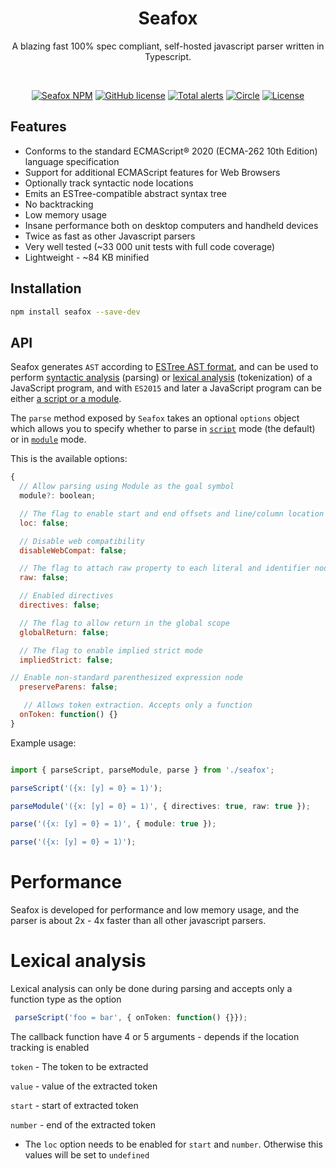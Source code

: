 <h1 align="center">Seafox</h1>

<p align="center"> A blazing fast 100% spec compliant, self-hosted javascript parser written in Typescript.</p>

<br>

<p align="center">
    <a href="https://www.npmjs.com/package/seafox"><img src="https://img.shields.io/npm/v/seafox.svg?style=flat-square" alt="Seafox NPM"/></a>
    <a href="https://lgtm.com/projects/g/KFlash/seafox/context:javascript"><img src="https://img.shields.io/lgtm/grade/javascript/g/KFlash/seafox.svg?logo=lgtm&logoWidth=18" alt="GitHub license" /></a>
    <a href="https://lgtm.com/projects/g/KFlash/seafox/alerts"><img src="https://img.shields.io/lgtm/alerts/g/KFlash/seafox.svg?logo=lgtm&logoWidth=18" alt="Total alerts" /></a>
    <a href="https://circleci.com/gh/KFlash/seafox"><img src="https://circleci.com/gh/KFlash/seafox.svg?style=svg" alt="Circle" /></a>
    <a href="https://github.com/KFlash/seafox/blob/master/LICENSE.md"><img src="https://img.shields.io/github/license/KFlash/seafox.svg" alt="License" /></a>
</p>

## Features

* Conforms to the standard ECMAScript® 2020 (ECMA-262 10th Edition) language specification
* Support for additional ECMAScript features for Web Browsers
* Optionally track syntactic node locations
* Emits an ESTree-compatible abstract syntax tree
* No backtracking
* Low memory usage
* Insane performance both on desktop computers and handheld devices
* Twice as fast as other Javascript parsers
* Very well tested (~33 000 unit tests with full code coverage)
* Lightweight - ~84 KB minified

## Installation

```sh
npm install seafox --save-dev
```

## API

Seafox generates `AST` according to [ESTree AST format](https://github.com/estree/estree), and can be used to perform [syntactic analysis](https://en.wikipedia.org/wiki/Parsing) (parsing) or [lexical analysis](https://en.wikipedia.org/wiki/Lexical_analysis) (tokenization) of a JavaScript program, and with `ES2015` and later a JavaScript program can be either [a script or a module](https://tc39.github.io/ecma262/index.html#sec-ecmascript-language-scripts-and-modules).

The `parse` method exposed by `Seafox` takes an optional `options` object which allows you to specify whether to parse in [`script`](https://tc39.github.io/ecma262/#sec-parse-script) mode (the default) or in [`module`](https://tc39.github.io/ecma262/#sec-parsemodule) mode.


This is the available options:

```js
{
  // Allow parsing using Module as the goal symbol
  module?: boolean;

  // The flag to enable start and end offsets and line/column location information to each node
  loc: false;

  // Disable web compatibility
  disableWebCompat: false;

  // The flag to attach raw property to each literal and identifier node
  raw: false;

  // Enabled directives
  directives: false;

  // The flag to allow return in the global scope
  globalReturn: false;

  // The flag to enable implied strict mode
  impliedStrict: false;

// Enable non-standard parenthesized expression node
  preserveParens: false;

   // Allows token extraction. Accepts only a function
  onToken: function() {}
}
```

Example usage:

```ts

import { parseScript, parseModule, parse } from './seafox';

parseScript('({x: [y] = 0} = 1)');

parseModule('({x: [y] = 0} = 1)', { directives: true, raw: true });

parse('({x: [y] = 0} = 1)', { module: true });

parse('({x: [y] = 0} = 1)');

```

# Performance

Seafox is developed for performance and low memory usage, and the parser is about 2x - 4x faster than all other javascript parsers.

# Lexical analysis

Lexical analysis can only be done during parsing and accepts only a function type as the option

```ts
 parseScript('foo = bar', { onToken: function() {}});
```
The callback function have 4 or 5 arguments - depends if the location tracking is enabled

`token` - The token to be extracted

`value` - value of the extracted token

`start` - start of extracted token

`number` - end of the extracted token

* The `loc` option needs to be enabled for `start` and `number`. Otherwise this values will be set to `undefined`
